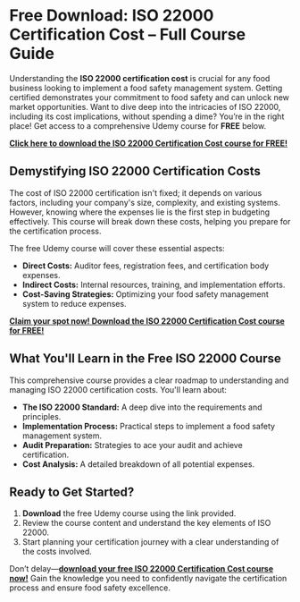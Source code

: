 # Free Download: ISO 22000 Certification Cost – Full Course Guide

Understanding the **ISO 22000 certification cost** is crucial for any food business looking to implement a food safety management system. Getting certified demonstrates your commitment to food safety and can unlock new market opportunities. Want to dive deep into the intricacies of ISO 22000, including its cost implications, without spending a dime? You’re in the right place! Get access to a comprehensive Udemy course for **FREE** below.

[**Click here to download the ISO 22000 Certification Cost course for FREE!**](https://udemywork.com/iso-22000-certification-cost)

## Demystifying ISO 22000 Certification Costs

The cost of ISO 22000 certification isn't fixed; it depends on various factors, including your company's size, complexity, and existing systems. However, knowing where the expenses lie is the first step in budgeting effectively. This course will break down these costs, helping you prepare for the certification process.

The free Udemy course will cover these essential aspects:

*   **Direct Costs:** Auditor fees, registration fees, and certification body expenses.
*   **Indirect Costs:** Internal resources, training, and implementation efforts.
*   **Cost-Saving Strategies:** Optimizing your food safety management system to reduce expenses.

[**Claim your spot now! Download the ISO 22000 Certification Cost course for FREE!**](https://udemywork.com/iso-22000-certification-cost)

## What You'll Learn in the Free ISO 22000 Course

This comprehensive course provides a clear roadmap to understanding and managing ISO 22000 certification costs. You'll learn about:

*   **The ISO 22000 Standard:** A deep dive into the requirements and principles.
*   **Implementation Process:** Practical steps to implement a food safety management system.
*   **Audit Preparation:** Strategies to ace your audit and achieve certification.
*   **Cost Analysis:** A detailed breakdown of all potential expenses.

## Ready to Get Started?

1.  **Download** the free Udemy course using the link provided.
2.  Review the course content and understand the key elements of ISO 22000.
3.  Start planning your certification journey with a clear understanding of the costs involved.

Don’t delay—**[download your free ISO 22000 Certification Cost course now!](https://udemywork.com/iso-22000-certification-cost)** Gain the knowledge you need to confidently navigate the certification process and ensure food safety excellence.
